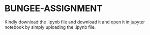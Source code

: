 # BUNGEE-ASSIGNMENT
Kindly download the .ipynb file and download it and open it in jupyter notebook by simply uploading the .ipynb file.
